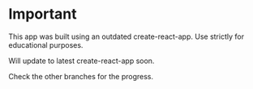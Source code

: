 # Important

This app was built using an outdated create-react-app. Use strictly for educational purposes.

Will update to latest create-react-app soon.

Check the other branches for the progress.
